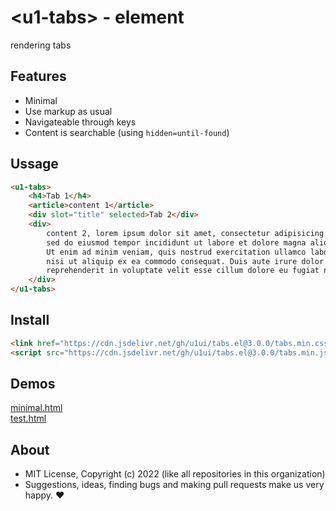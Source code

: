 # &lt;u1-tabs&gt; - element
rendering tabs

## Features

- Minimal
- Use markup as usual
- Navigateable through keys
- Content is searchable (using `hidden=until-found`)

## Ussage

```html
<u1-tabs>
    <h4>Tab 1</h4>
    <article>content 1</article>
    <div slot="title" selected>Tab 2</div>
    <div>
        content 2, lorem ipsum dolor sit amet, consectetur adipisicing elit
        sed do eiusmod tempor incididunt ut labore et dolore magna aliqua.
        Ut enim ad minim veniam, quis nostrud exercitation ullamco laboris
        nisi ut aliquip ex ea commodo consequat. Duis aute irure dolor in
        reprehenderit in voluptate velit esse cillum dolore eu fugiat nulla
    </div>
</u1-tabs>
```

## Install

```html
<link href="https://cdn.jsdelivr.net/gh/u1ui/tabs.el@3.0.0/tabs.min.css" rel=stylesheet>
<script src="https://cdn.jsdelivr.net/gh/u1ui/tabs.el@3.0.0/tabs.min.js" type=module>
```

## Demos

[minimal.html](https://raw.githack.com/u1ui/tabs.el/main/tests/minimal.html)  
[test.html](https://raw.githack.com/u1ui/tabs.el/main/tests/test.html)  

## About

- MIT License, Copyright (c) 2022 <u1> (like all repositories in this organization) <br>
- Suggestions, ideas, finding bugs and making pull requests make us very happy. ♥

